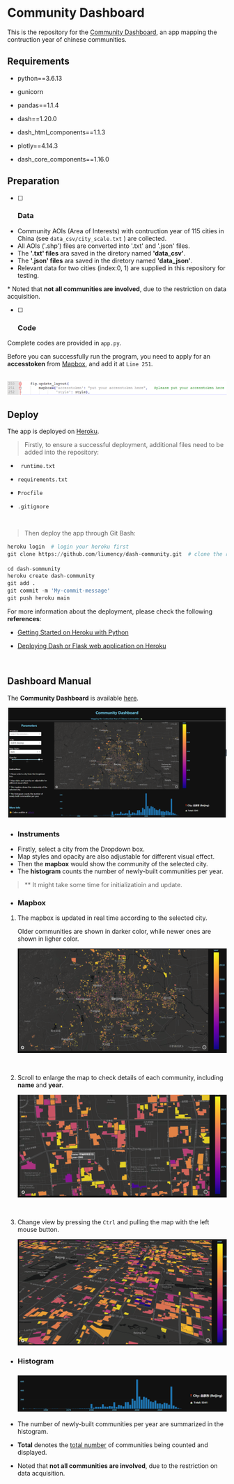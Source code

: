 # Community Dashboard

This is the repository for the [Community Dashboard](https://dash-community.herokuapp.com/), an app mapping the contruction year of chinese communities.





## Requirements

* python==3.6.13

* gunicorn

* pandas==1.1.4

* dash==1.20.0

* dash_html_components==1.1.3

* plotly==4.14.3

* dash_core_components==1.16.0




## Preparation

- [ ] ### Data

* Community  AOIs (Area of Interests) with contruction year of 115 cities in China  (see `data_csv/city_scale.txt` ) are collected.
* All AOIs ('.shp') files are converted into  '.txt' and '.json' files.
* The **'.txt' files** ara saved in the diretory named **'data_csv'**.
* The **'.json' files** ara saved in the diretory named **'data_json'**.
* Relevant data for two cities (index:0, 1) are supplied in this repository for testing.



\* Noted that **not all communities are involved**, due to the restriction on data acquisition.



- [ ] ### Code

Complete codes are provided in `app.py`.

Before you can successfully run the program, you need to apply for an **accesstoken** from  [Mapbox](https://www.mapbox.com), and  add it at `Line 251`.

![]() ![code](images/code.png)



## Deploy

The app is deployed on [Heroku](https://dashboard.heroku.com/). 



> Firstly, to ensure a successful deployment, additional files need to be added into the repository:

* ` runtime.txt` 


* `requirements.txt`


* `Procfile`

* `.gitignore`

  ​

> Then deploy the app through Git Bash: 

```python
heroku login  # login your heroku first
git clone https://github.com/liumency/dash-community.git  # clone the repository
    
cd dash-sommunity 
heroku create dash-community
git add .
git commit -m 'My-commit-message'
git push heroku main
```



For more information about the deployment, please check the following **references**:

* [Getting Started on Heroku with Python](https://devcenter.heroku.com/articles/getting-started-with-python)

* [Deploying Dash or Flask web application on Heroku](https://towardsdatascience.com/deploying-dash-or-flask-web-application-on-heroku-easy-ci-cd-4111da3170b8)

  ​

## Dashboard Manual 

The **Community Dashboard** is available [here](https://dash-community.herokuapp.com/).

 ![dashboard](images/dashboard.png)



- ### Instruments

* Firstly, select a city from the Dropdown box. 
* Map styles and opacity are also adjustable for different visual effect.
* Then the **mapbox** would show the community of the selected city.
* The **histogram** counts the number of newly-built communities per year.

> ** It might take some time for initializatioin and update.



- ### Mapbox

1. The mapbox is updated in real time according to the selected city.

   Older communities are shown in darker color, while newer ones are shown in ligher color.

   ![mapbox](images/mapbox.png)

   ​

2. Scroll to enlarge the map to check details of each community, including **name** and **year**.

   ![mapbox2](images/mapbox2.jpg)

   ​

3. Change view by pressing the `Ctrl` and pulling the map with the left mouse button. 

   ![mapbox3](images/mapbox3.jpg)



- ### Histogram 

  ### ![hist](images/hist.png)



* The number of newly-built communities per year are summarized in the histogram.


* **Total** denotes the <u>total number</u> of communities being counted and displayed.
* Noted that **not all communities are involved**, due to the restriction on data acquisition.



### 

